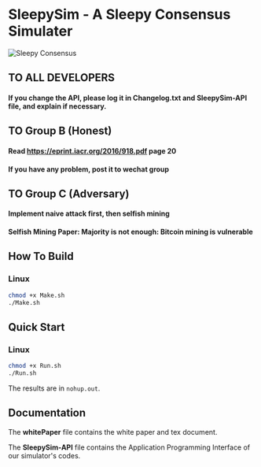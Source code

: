 # SleepySim - A Sleepy Consensus Simulater
![Sleepy Consensus](https://pbs.twimg.com/media/C1g0M5zW8AIKR0K.jpg)

## TO ALL DEVELOPERS
#### If you change the API, please log it in Changelog.txt and **SleepySim-API** file, and explain if necessary.

## TO Group B (Honest)
#### Read https://eprint.iacr.org/2016/918.pdf page 20
#### If you have any problem, post it to wechat group

## TO Group C (Adversary)
#### Implement naive attack first, then selfish mining
#### Selfish Mining Paper: Majority is not enough: Bitcoin mining is vulnerable

## How To Build

### Linux

```bash
chmod +x Make.sh
./Make.sh
```

## Quick Start

### Linux

```bash
chmod +x Run.sh
./Run.sh
```

The results are in `nohup.out`.

## Documentation

The **whitePaper** file contains the white paper and tex document.

The **SleepySim-API** file contains the Application Programming Interface of our simulator's codes.
